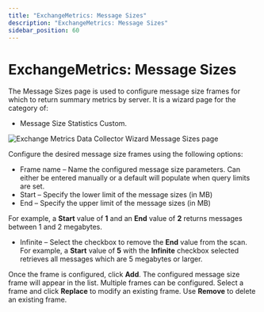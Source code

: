```yaml
---
title: "ExchangeMetrics: Message Sizes"
description: "ExchangeMetrics: Message Sizes"
sidebar_position: 60
---
```


# ExchangeMetrics: Message Sizes

The Message Sizes page is used to configure message size frames for which to return summary metrics
by server. It is a wizard page for the category of:

- Message Size Statistics Custom.

![Exchange Metrics Data Collector Wizard Message Sizes page](/images/accessanalyzer/12.0/admin/datacollector/exchangemetrics/messagesizes.webp)

Configure the desired message size frames using the following options:

- Frame name – Name the configured message size parameters. Can either be entered manually or a
  default will populate when query limits are set.
- Start – Specify the lower limit of the message sizes (in MB)
- End – Specify the upper limit of the message sizes (in MB)

For example, a **Start** value of **1** and an **End** value of **2** returns messages between 1 and
2 megabytes.

- Infinite – Select the checkbox to remove the **End** value from the scan. For example, a **Start**
  value of **5** with the **Infinite** checkbox selected retrieves all messages which are 5
  megabytes or larger.

Once the frame is configured, click **Add**. The configured message size frame will appear in the
list. Multiple frames can be configured. Select a frame and click **Replace** to modify an existing
frame. Use **Remove** to delete an existing frame.
